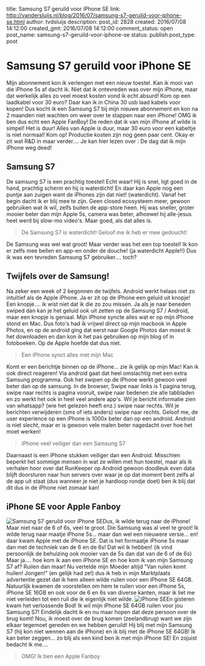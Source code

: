 title: Samsung S7 geruild voor iPhone SE
link: http://vandersluijs.nl/blog/2016/07/samsung-s7-geruild-voor-iphone-se.html
author: tvdsluijs
description: 
post_id: 2828
created: 2016/07/08 14:12:00
created_gmt: 2016/07/08 14:12:00
comment_status: open
post_name: samsung-s7-geruild-voor-iphone-se
status: publish
post_type: post

# Samsung S7 geruild voor iPhone SE

Mijn abonnement kon ik verlengen met een nieuw toestel. Kan ik mooi van die iPhone 5s af dacht ik. Niet dat ik ontevreden was over mijn iPhone, maar dat werkelijk alles zo veel moest kosten vond ik echt absurd! Kom op een laadkabel voor 30 euro? Daar kan ik in China 30 usb laad kabels voor kopen! Dus kocht ik een Samsung S7 bij mijn nieuwe abonnement en kon na 2 maanden niet wachten om weer over te stappen naar een iPhone! OMG ik ben dus echt een Apple FanBoy! De reden dat ik van mijn iPhone af wilde is simpel! Het is duur! Alles van Apple is duur, maar 30 euro voor een kabeltje is niet normaal! Kom op! Productie kosten zijn nog geen paar cent. Okay er zit wat R&D in maar verder.... Je kan hier lezen over : De dag dat ik mijn iPhone weg deed! 

## Samsung S7

De samsung S7 is een prachtig toestel! Echt waar! Hij is snel, ligt goed in de hand, prachtig scherm en hij is waterdicht! En daar kan Apple nog een puntje aan zuigen want de iPhones zijn dat niet! (waterdicht). Vanaf het begin dacht ik er blij mee te zijn. Geen closed ecosysteem meer, gewoon gebruiken wat ik wil, zelfs buiten de app-store heen. Hij was sneller, groter mooier beter dan mijn Apple 5s, camera was beter, alhoewel hij alle-jesus heet werd bij slow-mo video's. Maar goed, als dat alles is. 

> De Samsung S7 is waterdicht! Geloof me ik heb er mee gedoucht!

De Samsung was wel wat groot! Maar verder was het een top toestel! Ik kon er zelfs mee bellen en app-en onder de douche! (ja waterdicht Apple!!) Dus ik was een tevreden Samsung S7 gebruiker.... toch? 

## Twijfels over de Samsung!

Na zeker een week of 2 begonnen de twijfels. Android werkt helaas niet zo intuïtief als de Apple iPhone. Ja er zit op de iPhone een geluid uit knopje! Een knopje.... ik wist niet dat ik die zo zou missen. Ja als je naar beneden swiped dan kan je het geluid ook uit zetten op de Samsung S7 / Android, maar een knopje is geniaal. Mijn iPhone syncte alles wat er op mijn iPhone stond en Mac. Dus foto's had ik vrijwel direct op mijn macbook in Apple Photos, en op de android ging dat eerst naar Google Photos dan moest ik het downloaden en dan kon ik het pas gebruiken op mijn blog of in fotoboeken. Op de Apple hoefde dat dus niet. 

> Een iPhone synct alles met mijn Mac

Komt er een berichtje binnen op de iPhone... zie ik gelijk op mijn Mac! Kan ik ook direct reageren! Via android gaat dat heel omslachtig met een extra Samsung programma. Ook het swipen op de iPhone werkt gewoon veel beter dan op de samsung. In de browser, Swipe naar links is 1 pagina terug, swipe naar rechts is pagina vooruit, swipe naar bedenen zie alle tabbladen en zo werkt het ook in heel veel andere app's. Wil je bericht informatie zien van whatsapp? (wie het gelezen heeft enz.) swipe naar rechts. Wil je berichten verwijderen (sms of iets anders) swipe naar rechts. Geloof me, de user experience op een iPhone is 1000x beter dan op een android. Android is niet slecht, maar er is gewoon vele malen beter nagedacht over hoe het moet werken! 

> iPhone veel veiliger dan een Samsung S7

Daarnaast is een iPhone stukken veiliger dan een Android. Misschien beperkt het sommige mensen in wat ze willen met hun toestel, maar als ik verhalen hoor over dat RunKeeper op Android gewoon doodleuk even data blijft doorsturen naar hun servers over waar je op dat moment bent zelfs al de app uit staat (dus wanneer je niet je hardloop rondje doet) ben ik blij dat dit dus in de iPhone niet zomaar kan! 

## iPhone SE voor Apple Fanboy

![Samsung S7 geruild voor iPhone SE](/wp-content/uploads/2016/05/IMG_3427-300x300.jpg)Dus, ik wilde terug naar de iPhone! Maar niet naar de 6 of 6s, veel te groot. Die Samsung was al veel te groot! Ik wilde terug naar maatje iPhone 5s... maar dan wel een nieuwere versie... en! daar kwam Apple met de iPhone SE. Dat is het formaatje iPhone 5s maar dan met de techniek van de 6 en de 6s! Dat wil ik hebben! (ik vind persoonlijk de behuizing ook mooier van de 5s dan dat van de 6 of de 6s) Maar ja.... hoe kom ik aan een iPhone SE en hoe kom ik van mijn Samsung S7 af? Ruilen dan maar! Nu vertelde mijn Moeder altijd "Van ruilen komt huilen! Jongen!" (en gelijk had ze!) dus ik heb in mijn Marktplaats advertentie gezet dat ik hem alleen wilde ruilen voor een iPhone SE 64GB. Natuurlijk kwamen de voorstellen om hem te ruilen voor een iPhone 5s, iPhone SE 16GB en ook voor de 6 en 6s van diverse kanten, maar ik liet me niet verleiden tot een ruil die ik eigenlijk niet wilde. ![iPhone SE](http://vandersluijs.nl/wp-content/uploads/2016/05/IMG_3424-300x225.jpg)En gisteren kwam het verlossende Bod! Ik wil mijn iPhone SE 64GB ruilen voor jou Samsung S7! Eindelijk dacht ik en nu maar hopen dat deze persoon over de brug komt! Nou, ik moest over de brug komen (zeelandbrug) want we zijn elkaar tegemoet gereden en we hebben geruild! Hij blij met mijn Samsung S7 (hij kon niet wennen aan de iPhone) en ik blij met de iPhone SE 64GB! Ik kan beter zeggen... zo blij als een kind ben ik met mijn iPhone SE! En zojuist bedacht ik me.... 

> OMG! Ik ben een Apple Fanboy